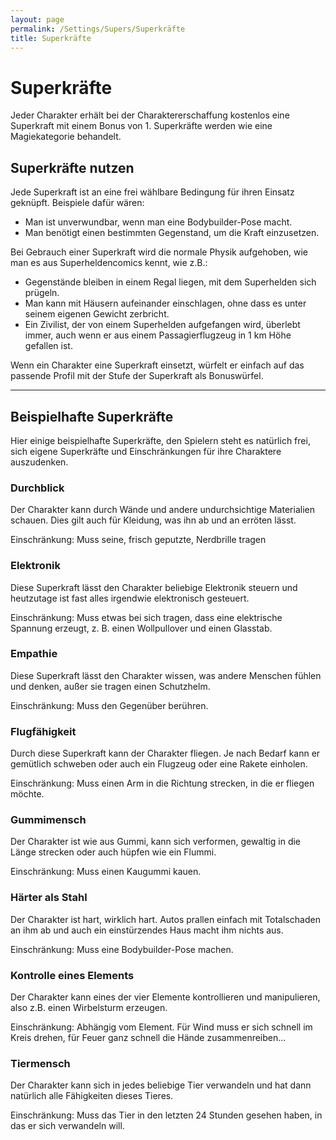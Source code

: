 ```yaml
---
layout: page
permalink: /Settings/Supers/Superkräfte
title: Superkräfte
---
```


# Superkräfte

Jeder Charakter erhält bei der Charaktererschaffung kostenlos eine Superkraft mit einem Bonus von 1. Superkräfte werden wie eine Magiekategorie behandelt.

## Superkräfte nutzen

Jede Superkraft ist an eine frei wählbare Bedingung für ihren Einsatz geknüpft. Beispiele dafür wären:

- Man ist unverwundbar, wenn man eine Bodybuilder-Pose macht.
- Man benötigt einen bestimmten Gegenstand, um die Kraft einzusetzen.

Bei Gebrauch einer Superkraft wird die normale Physik aufgehoben, wie man es aus Superheldencomics kennt, wie z.B.:

- Gegenstände bleiben in einem Regal liegen, mit dem Superhelden sich prügeln.
- Man kann mit Häusern aufeinander einschlagen, ohne dass es unter seinem eigenen Gewicht zerbricht.
- Ein Zivilist, der von einem Superhelden aufgefangen wird, überlebt immer, auch wenn er aus einem Passagierflugzeug in 1 km Höhe gefallen ist.

Wenn ein Charakter eine Superkraft einsetzt, würfelt er einfach auf das passende Profil mit der Stufe der Superkraft als Bonuswürfel.

<hr/>

## Beispielhafte Superkräfte

Hier einige beispielhafte Superkräfte, den Spielern steht es natürlich frei, sich eigene Superkräfte und Einschränkungen für ihre Charaktere auszudenken.

### Durchblick

Der Charakter kann durch Wände und andere undurchsichtige Materialien schauen. Dies gilt auch für Kleidung, was ihn ab und an erröten lässt.

Einschränkung: Muss seine, frisch geputzte, Nerdbrille tragen

### Elektronik

Diese Superkraft lässt den Charakter beliebige Elektronik steuern und heutzutage ist fast alles irgendwie elektronisch gesteuert.

Einschränkung: Muss etwas bei sich tragen, dass eine elektrische Spannung erzeugt, z. B. einen Wollpullover und einen Glasstab.

### Empathie

Diese Superkraft lässt den Charakter wissen, was andere Menschen fühlen und denken, außer sie tragen einen Schutzhelm.

Einschränkung: Muss den Gegenüber berühren.

### Flugfähigkeit

Durch diese Superkraft kann der Charakter fliegen. Je nach Bedarf kann er gemütlich schweben oder auch ein Flugzeug oder eine Rakete einholen.

Einschränkung: Muss einen Arm in die Richtung strecken, in die er fliegen möchte.

### Gummimensch

Der Charakter ist wie aus Gummi, kann sich verformen, gewaltig in die Länge strecken oder auch hüpfen wie ein Flummi.

Einschränkung: Muss einen Kaugummi kauen.

### Härter als Stahl

Der Charakter ist hart, wirklich hart. Autos prallen einfach mit Totalschaden an ihm ab und auch ein einstürzendes Haus macht ihm nichts aus.

Einschränkung: Muss eine Bodybuilder-Pose machen.

### Kontrolle eines Elements

Der Charakter kann eines der vier Elemente kontrollieren und manipulieren, also z.B. einen Wirbelsturm erzeugen.

Einschränkung: Abhängig vom Element. Für Wind muss er sich schnell im Kreis drehen, für Feuer ganz schnell die Hände zusammenreiben...

### Tiermensch

Der Charakter kann sich in jedes beliebige Tier verwandeln und hat dann natürlich alle Fähigkeiten dieses Tieres.

Einschränkung: Muss das Tier in den letzten 24 Stunden gesehen haben, in das er sich verwandeln will.
